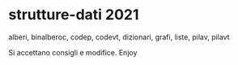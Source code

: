 # strutture-dati 2021
alberi, binalberoc, codep, codevt, dizionari, grafi, liste, pilav, pilavt

Si accettano consigli e modifice. Enjoy
